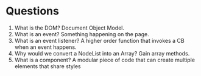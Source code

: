 # Questions

1. What is the DOM? Document Object Model.
2. What is an event? Something happening on the page.
3. What is an event listener? A higher order function that invokes a CB when an event happens.
4. Why would we convert a NodeList into an Array? Gain array methods.
5. What is a component? A modular piece of code that can create multiple elements that share styles
